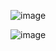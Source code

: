 ![image](https://user-images.githubusercontent.com/108928206/198819210-a7cf1cdd-c916-4f3a-9f19-fe2ecae78303.png)

![image](https://user-images.githubusercontent.com/108928206/198819215-d538c200-3dc5-47bd-9dfe-4cd9a1186d9c.png)
